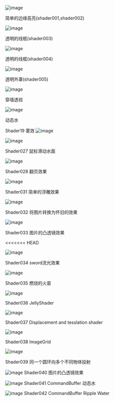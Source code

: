﻿
![image](https://github.com/wenluzhizhi/unity_shader/blob/master/imgs/outline.jpg)

简单的边缘高亮(shader001,shader002)


![image](https://github.com/wenluzhizhi/unity_shader/blob/master/imgs/QQ截图20170816154005.jpg)

透明的线框(shader003)


![image](https://github.com/wenluzhizhi/unity_shader/blob/master/imgs/dissolve.jpg)

透明的线框(shader004)

![image](https://github.com/wenluzhizhi/unity_shader/blob/master/imgs/Shader005_1.gif)

透明外罩(shader005)



![image](https://github.com/wenluzhizhi/unity_shader/blob/master/imgs/shader006_1.png)

穿墙透视


![image](https://github.com/wenluzhizhi/unity_shader/blob/master/imgs/shader007_water_1.png)

动态水


Shader19 雾效
![image](https://github.com/wenluzhizhi/unity_shader/blob/master/imgs/fog_1.png)



![image](https://github.com/wenluzhizhi/unity_shader/blob/master/imgs/Shader027.gif)

Shader027 鼠标滑动水面



![image](https://github.com/wenluzhizhi/unity_shader/blob/master/imgs/Shader028.gif)

Shader028 翻页效果


![image](https://github.com/wenluzhizhi/unity_shader/blob/master/imgs/Shader031_relief_1_1.png)

Shader031 简单的浮雕效果

![image](https://github.com/wenluzhizhi/unity_shader/blob/master/imgs/Shader032_Reminscence_1.png)

Shader032 将图片转换为怀旧的效果

![image](https://github.com/wenluzhizhi/unity_shader/blob/master/imgs/Shader033_ConvexLens_1.png)

Shader033 图片的凸透镜效果

<<<<<<< HEAD



![image](https://github.com/wenluzhizhi/unity_shader/blob/master/Shader034_Sword_Fluxray/sword.gif)

Shader034 sword流光效果





![image](https://github.com/wenluzhizhi/unity_shader/blob/master/Shader035_Fire_Flu/Shader035.gif)

Shader035 燃烧的火苗


![image](https://github.com/wenluzhizhi/unity_shader/blob/master/imgs/Shader036.png)

Shader036 JellyShader


![image](https://github.com/wenluzhizhi/unity_shader/blob/master/imgs/Shader037.png)

Shader037 Displacement and tesslation shader

![image](https://github.com/wenluzhizhi/unity_shader/blob/master/imgs/shader038.png)

Shader038 ImageGrid

![image](https://github.com/wenluzhizhi/unity_shader/blob/master/imgs/Shader039.png)

Shader039 同一个圆环向多个不同物体投射


![image](https://github.com/wenluzhizhi/unity_shader/blob/master/imgs/Shader40_RainDrop.png)
Shader040 图片的凸透镜效果


![image](https://github.com/wenluzhizhi/unity_shader/blob/master/Shader041_DynamicWater_CommandBuffer/Shader041.png)
Shader041 CommandBuffer 动态水


![image](https://github.com/wenluzhizhi/unity_shader/blob/master/imgs/Shader42_RippleWater.png)
Shader042 CommandBuffer Ripple Water

